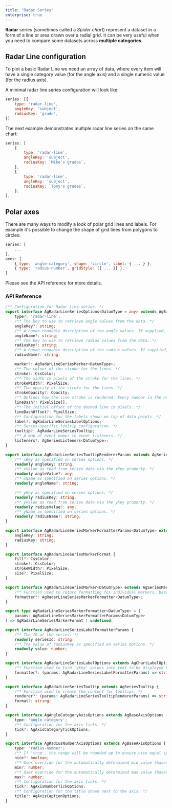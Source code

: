 ```yaml
---
title: "Radar Series"
enterprise: true
---
```


**Radar** series (sometimes called a *Spider chart*) represent a dataset in a form of a line or area drawn over a radial grid.
It can be very useful when you need to compare some datasets across **multiple categories**.

## Radar Line configuration

To plot a basic Radar Line we need an array of data, where every item will have a single category value (for the angle axis) and a single numeric value (for the radius axis).

A minimal radar line series configuration will look like:

```js
series: [{
    type: 'radar-line',
    angleKey: 'subject',
    radiusKey: 'grade',
}]
```

<chart-example title='Basic Radar Line' name='basic-radar-line' type='generated' options='{ "enterprise": true }'></chart-example>

The next example demonstrates multiple radar line series on the same chart:

```js
series: [
    {
        type: 'radar-line',
        angleKey: 'subject',
        radiusKey: `Mike's grades`,
    },
    {
        type: 'radar-line',
        angleKey: 'subject',
        radiusKey: `Tony's grades`,
    },
],
```

<chart-example title='Radar Line with Circular Axes' name='radar-line-circle-axes' type='generated' options='{ "enterprise": true }'></chart-example>

## Polar axes

There are many ways to modify a look of polar grid lines and labels. For example it's possible to change the shape of grid lines from polygons to circles:

```js
series: [
    ...
],
axes: [
    { type: 'angle-category', shape: 'circle', label: { ... } },
    { type: 'radius-number', gridStyle: [{ ... }] },
]
```

<chart-example title='Polar Axes' name='polar-axes' type='generated' options='{ "enterprise": true }'></chart-example>

Please see the API reference for more details.

### API Reference

<!-- TODO: replace with usual api reference component -->

```ts
/** Configuration for Radar Line series. */
export interface AgRadarLineSeriesOptions<DatumType = any> extends AgBaseSeriesOptions<DatumType> {
    type?: 'radar-line';
    /** The key to use to retrieve angle values from the data. */
    angleKey?: string;
    /** A human-readable description of the angle values. If supplied, this will be passed to the tooltip renderer as one of the parameters. */
    angleName?: string;
    /** The key to use to retrieve radius values from the data. */
    radiusKey?: string;
    /** A human-readable description of the radius values. If supplied, this will be passed to the tooltip renderer as one of the parameters. */
    radiusName?: string;

    marker?: AgRadarLineSeriesMarker<DatumType>;
    /** The colour of the stroke for the lines. */
    stroke?: CssColor;
    /** The width in pixels of the stroke for the lines. */
    strokeWidth?: PixelSize;
    /** The opacity of the stroke for the lines. */
    strokeOpacity?: Opacity;
    /** Defines how the line stroke is rendered. Every number in the array specifies the length in pixels of alternating dashes and gaps. For example, `[6, 3]` means dashes with a length of `6` pixels with gaps between of `3` pixels. */
    lineDash?: PixelSize[];
    /** The initial offset of the dashed line in pixels. */
    lineDashOffset?: PixelSize;
    /** Configuration for the labels shown on top of data points. */
    label?: AgRadarLineSeriesLabelOptions;
    /** Series-specific tooltip configuration. */
    tooltip?: AgRadarLineSeriesTooltip;
    /** A map of event names to event listeners. */
    listeners?: AgSeriesListeners<DatumType>;
}

export interface AgRadarLineSeriesTooltipRendererParams extends AgSeriesTooltipRendererParams {
    /** xKey as specified on series options. */
    readonly angleKey: string;
    /** xValue as read from series data via the xKey property. */
    readonly angleValue?: any;
    /** xName as specified on series options. */
    readonly angleName?: string;

    /** yKey as specified on series options. */
    readonly radiusKey: string;
    /** yValue as read from series data via the yKey property. */
    readonly radiusValue?: any;
    /** yName as specified on series options. */
    readonly radiusName?: string;
}

export interface AgRadarLineSeriesMarkerFormatterParams<DatumType> extends AgSeriesMarkerFormatterParams<DatumType> {
    angleKey: string;
    radiusKey: string;
}

export interface AgRadarLineSeriesMarkerFormat {
    fill?: CssColor;
    stroke?: CssColor;
    strokeWidth?: PixelSize;
    size?: PixelSize;
}

export interface AgRadarLineSeriesMarker<DatumType> extends AgSeriesMarker {
    /** Function used to return formatting for individual markers, based on the supplied information. If the current marker is highlighted, the `highlighted` property will be set to `true`; make sure to check this if you want to differentiate between the highlighted and un-highlighted states. */
    formatter?: AgRadarLineSeriesMarkerFormatter<DatumType>;
}

export type AgRadarLineSeriesMarkerFormatter<DatumType> = (
    params: AgRadarLineSeriesMarkerFormatterParams<DatumType>
) => AgRadarLineSeriesMarkerFormat | undefined;

export interface AgRadarLineSeriesLabelFormatterParams {
    /** The ID of the series. */
    readonly seriesId: string;
    /** The value of radiusKey as specified on series options. */
    readonly value: number;
}

export interface AgRadarLineSeriesLabelOptions extends AgChartLabelOptions {
    /** Function used to turn 'yKey' values into text to be displayed by a label. By default the values are simply stringified. */
    formatter?: (params: AgRadarLineSeriesLabelFormatterParams) => string;
}

export interface AgRadarLineSeriesTooltip extends AgSeriesTooltip {
    /** Function used to create the content for tooltips. */
    renderer?: (params: AgRadarLineSeriesTooltipRendererParams) => string | AgTooltipRendererResult;
    format?: string;
}

export interface AgAngleCategoryAxisOptions extends AgBaseAxisOptions {
    type: 'angle-category';
    /** Configuration for the axis ticks. */
    tick?: AgAxisCategoryTickOptions;
}

export interface AgRadiusNumberAxisOptions extends AgBaseAxisOptions {
    type: 'radius-number';
    /** If 'true', the range will be rounded up to ensure nice equal spacing between the ticks. */
    nice?: boolean;
    /** User override for the automatically determined min value (based on series data). */
    min?: number;
    /** User override for the automatically determined max value (based on series data). */
    max?: number;
    /** Configuration for the axis ticks. */
    tick?: AgAxisNumberTickOptions;
    /** Configuration for the title shown next to the axis. */
    title?: AgAxisCaptionOptions;
}
```